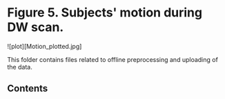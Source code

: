 # Figure 5. Subjects' motion during DW scan.

![plot][Motion_plotted.jpg]

This folder contains files related to offline preprocessing and uploading of the data. 

## Contents

